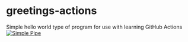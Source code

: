 # greetings-actions
Simple hello world type of program for use with learning GitHub Actions
[![Simple Pipe](https://github.com/mkolakow/greetings-actions/actions/workflows/simple-pipe.yml/badge.svg)](https://github.com/mkolakow/greetings-actions/actions/workflows/simple-pipe.yml)
